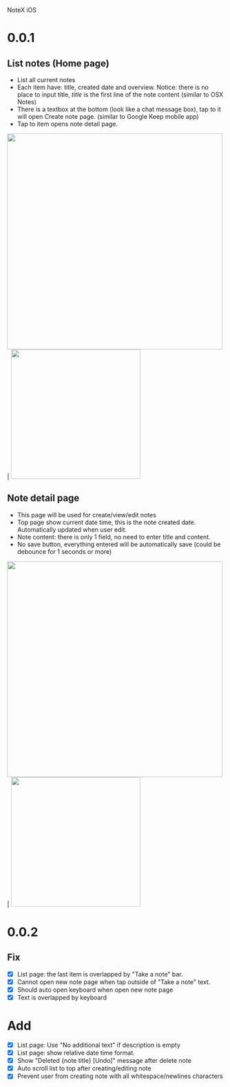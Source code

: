 NoteX iOS

# 0.0.1

## List notes (Home page)
- List all current notes
- Each item have: title, created date and overview. Notice: there is no place to input title, *title* is the first line of the note content (similar to OSX Notes)
- There is a textbox at the bottom (look like a chat message box), tap to it will open Create note page. (similar to Google Keep mobile app)
- Tap to item opens note detail page.

<img src="https://user-images.githubusercontent.com/4214509/39516306-c44b59ce-4e26-11e8-85ae-750dfb43eaac.png" width="500"> | <img src="https://www.upanhtocdo.com/images/2018/05/29/Screen-Shot-2018-05-29-at-9.41.06-PM.png" width="300">

## Note detail page
- This page will be used for create/view/edit notes
- Top page show current date time, this is the note created date. Automatically updated when user edit.
- Note content: there is only 1 field, no need to enter title and content.
- No save button, everything entered will be automatically save (could be debounce for 1 seconds or more)

<img src="https://user-images.githubusercontent.com/4214509/39516344-de1085aa-4e26-11e8-8e31-72b413707387.png" width="500"> | <img src="https://www.upanhtocdo.com/images/2018/05/29/Screen-Shot-2018-05-29-at-9.48.11-PM.png" width="300">

# 0.0.2

## Fix
- [x] List page: the last item is overlapped by "Take a note" bar.
- [x] Cannot open new note page when tap outside of "Take a note" text.
- [x] Should auto open keyboard when open new note page
- [x] Text is overlapped by keyboard

# Add
- [x] List page: Use "No additional text" if description is empty
- [x] List page: show relative date time format.
- [x] Show "Deleted {note title} [Undo]" message after delete note
- [x] Auto scroll list to top after creating/editing note
- [x] Prevent user from creating note with all whitespace/newlines characters
